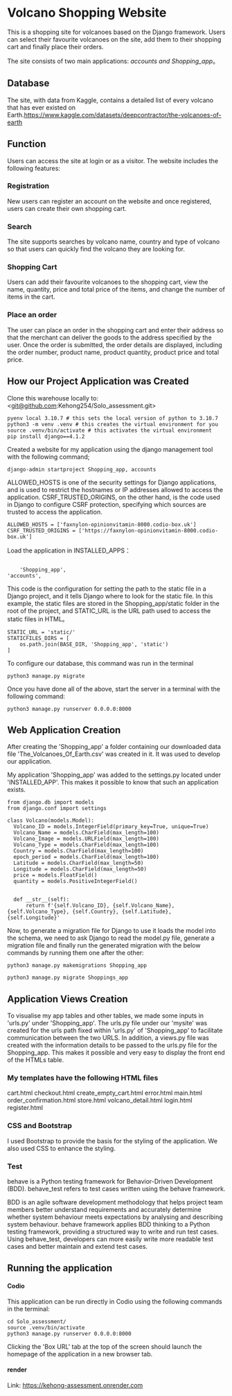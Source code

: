 # Volcano Shopping Website
This is a shopping site for volcanoes based on the Django framework. Users can select their favourite volcanoes on the site, add them to their shopping cart and finally place their orders.

The site consists of two main applications: *accounts and Shopping_app*。

## Database
The site, with data from Kaggle, contains a detailed list of every volcano that has ever existed on Earth.<https://www.kaggle.com/datasets/deepcontractor/the-volcanoes-of-earth>

## Function
Users can access the site at login or as a visitor. The website includes the following features:

### Registration
New users can register an account on the website and once registered, users can create their own shopping cart.

### Search
The site supports searches by volcano name, country and type of volcano so that users can quickly find the volcano they are looking for.

### Shopping Cart
Users can add their favourite volcanoes to the shopping cart, view the name, quantity, price and total price of the items, and change the number of items in the cart.

### Place an order
The user can place an order in the shopping cart and enter their address so that the merchant can deliver the goods to the address specified by the user. Once the order is submitted, the order details are displayed, including the order number, product name, product quantity, product price and total price.

## How our Project Application was Created
Clone this warehouse locally to: <git@github.com:Kehong254/Solo_assessment.git>
````
pyenv local 3.10.7 # this sets the local version of python to 3.10.7
python3 -m venv .venv # this creates the virtual environment for you
source .venv/bin/activate # this activates the virtual environment
pip install django==4.1.2
````
Created a website for my application using the django management tool with the following command;
````
django-admin startproject Shopping_app, accounts
````


ALLOWED_HOSTS is one of the security settings for Django applications, and is used to restrict the hostnames or IP addresses allowed to access the application. CSRF_TRUSTED_ORIGINS, on the other hand, is the code used in Django to configure CSRF protection, specifying which sources are trusted to access the application.
````
ALLOWED_HOSTS = ['faxnylon-opinionvitamin-8000.codio-box.uk']
CSRF_TRUSTED_ORIGINS = ['https://faxnylon-opinionvitamin-8000.codio-box.uk']
````


Load the application in INSTALLED_APPS：
````

    'Shopping_app',
'accounts',
````
This code is the configuration for setting the path to the static file in a Django project, and it tells Django where to look for the static file. In this example, the static files are stored in the Shopping_app/static folder in the root of the project, and STATIC_URL is the URL path used to access the static files in HTML。
````
STATIC_URL = 'static/'
STATICFILES_DIRS = [
    os.path.join(BASE_DIR, 'Shopping_app', 'static')
]
````
To configure our database, this command was run in the terminal
````
python3 manage.py migrate 
````
Once you have done all of the above, start the server in a terminal with the following command:
````
python3 manage.py runserver 0.0.0.0:8000
````
## Web Application Creation
After creating the 'Shopping_app' a folder containing our downloaded data file 'The_Volcanoes_Of_Earth.csv' was created in it. It was used to develop our application.

My application 'Shopping_app' was added to the settings.py located under 'INSTALLED_APP'. This makes it possible to know that such an application exists.
````
from django.db import models
from django.conf import settings

class Volcano(models.Model):
  Volcano_ID = models.IntegerField(primary_key=True, unique=True)
  Volcano_Name = models.CharField(max_length=100)
  Volcano_Image = models.URLField(max_length=100)
  Volcano_Type = models.CharField(max_length=100)
  Country = models.CharField(max_length=100)
  epoch_period = models.CharField(max_length=100)
  Latitude = models.CharField(max_length=50)
  Longitude = models.CharField(max_length=50)
  price = models.FloatField()
  quantity = models.PositiveIntegerField()
  

  def __str__(self):
      return f'{self.Volcano_ID}, {self.Volcano_Name}, {self.Volcano_Type}, {self.Country}, {self.Latitude}, {self.Longitude}'
````
Now, to generate a migration file for Django to use it loads the model into the schema, we need to ask Django to read the model.py file, generate a migration file and finally run the generated migration with the below commands by running them one after the other:
````
python3 manage.py makemigrations Shopping_app 

python3 manage.py migrate Shoppings_app
````

## Application Views Creation
To visualise my app tables and other tables, we made some inputs in 'urls.py' under 'Shopping_app'. The urls.py file under our 'mysite' was created for the urls path fixed within 'urls.py' of 'Shopping_app' to facilitate communication between the two URLS. In addition, a views.py file was created with the information details to be passed to the urls.py file for the Shopping_app. This makes it possible and very easy to display the front end of the HTMLs table.

### My templates have the following HTML files
cart.html
checkout.html
create_empty_cart.html
error.html
main.html
order_confirmation.html
store.html
volcano_detail.html
login.html
register.html

### CSS and Bootstrap
I used Bootstrap to provide the basis for the styling of the application. We also used CSS to enhance the styling.

### Test

behave is a Python testing framework for Behavior-Driven Development (BDD). behave_test refers to test cases written using the behave framework.

BDD is an agile software development methodology that helps project team members better understand requirements and accurately determine whether system behaviour meets expectations by analysing and describing system behaviour. behave framework applies BDD thinking to a Python testing framework, providing a structured way to write and run test cases. Using behave_test, developers can more easily write more readable test cases and better maintain and extend test cases.

## Running the application
#### Codio
This application can be run directly in Codio using the following commands in the terminal:
````
cd Solo_assessment/
source .venv/bin/activate
python3 manage.py runserver 0.0.0.0:8000
````
Clicking the 'Box URL' tab at the top of the screen should launch the homepage of the application in a new browser tab.

#### render
Link: <https://kehong-assessment.onrender.com>



